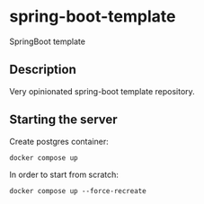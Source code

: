 # spring-boot-template
SpringBoot template 

## Description
Very opinionated spring-boot template repository.

## Starting the server

Create postgres container:
```shell
docker compose up
```

In order to start from scratch:
```shell
docker compose up --force-recreate
```
